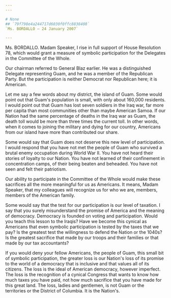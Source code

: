 ```yaml
---
---

# None
## `79f798e4a244717d6030f0ffc8838408`
`Ms. BORDALLO — 24 January 2007`

---
```



Ms. BORDALLO. Madam Speaker, I rise in full support of House 
Resolution 78, which would grant a measure of symbolic participation 
for the Delegates in the Committee of the Whole.

Our chairman referred to General Blaz earlier. He was a distinguished 
Delegate representing Guam, and he was a member of the Republican 
Party. But the participation is neither Democrat nor Republican here; 
it is American.

Let me say a few words about my district, the island of Guam. Some 
would point out that Guam's population is small, with only about 
160,000 residents. I would point out that Guam has lost seven soldiers 
in the Iraq war, far more per capita than most communities other than 
maybe American Samoa. If our Nation had the same percentage of deaths 
in the Iraq war as Guam, the death toll would be more than three times 
the current toll. In other words, when it comes to joining the military 
and dying for our country, Americans from our island have more than 
contributed our share.

Some would say that Guam does not deserve this new level of 
participation. I would respond that you have not met the people of Guam 
who survived a brutal enemy occupation during World War II. You have 
not heard their stories of loyalty to our Nation. You have not learned 
of their confinement in concentration camps, of their being beaten and 
beheaded. You have not seen and felt their patriotism.

Our ability to participate in the Committee of the Whole would make 
these sacrifices all the more meaningful for us as Americans. It means, 
Madam Speaker, that my colleagues will recognize us for who we are, 
members, members of the American family.

Some would say that the test for our participation is our level of 
taxation. I say that you surely misunderstand the promise of America 
and the meaning of democracy. Democracy is founded on voting and 
participation. Would you teach this lesson to the Iraqis? Have we 
become this cynical as Americans that even symbolic participation is 
tested by the taxes that we pay? Is the greatest test the willingness 
to defend the Nation or the 1040s? Is the greatest sacrifice that made 
by our troops and their families or that made by our tax accountants?

If you would deny your fellow Americans, the people of Guam, this 
small bit of symbolic participation, the greater loss is our Nation's 
loss of its promise to the world of a democracy that is inclusive and 
that values all of its citizens. The loss is the ideal of American 
democracy, however imperfect. The loss is the recognition of a cynical 
Congress that wants to know how much taxes you have paid, not how much 
sacrifice that you have made for this great land. The loss, ladies and 
gentlemen, is not Guam or the territories or the District of Columbia. 
It is the Nation's.